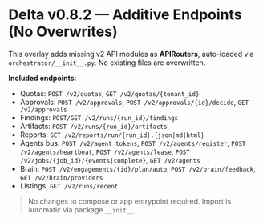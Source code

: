 # Delta v0.8.2 — Additive Endpoints (No Overwrites)

This overlay adds missing v2 API modules as **APIRouters**, auto-loaded via `orchestrator/__init__.py`.
No existing files are overwritten.

**Included endpoints**:
- Quotas: `POST /v2/quotas`, `GET /v2/quotas/{tenant_id}`
- Approvals: `POST /v2/approvals`, `POST /v2/approvals/{id}/decide`, `GET /v2/approvals`
- Findings: `POST/GET /v2/runs/{run_id}/findings`
- Artifacts: `POST /v2/runs/{run_id}/artifacts`
- Reports: `GET /v2/reports/run/{run_id}.{json|md|html}`
- Agents bus: `POST /v2/agent_tokens`, `POST /v2/agents/register`, `POST /v2/agents/heartbeat`, `POST /v2/agents/lease`, `POST /v2/jobs/{job_id}/{events|complete}`, `GET /v2/agents`
- Brain: `POST /v2/engagements/{id}/plan/auto`, `POST /v2/brain/feedback`, `GET /v2/brain/providers`
- Listings: `GET /v2/runs/recent`

> No changes to compose or app entrypoint required. Import is automatic via package `__init__`.

